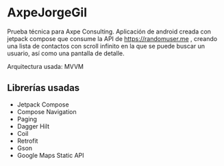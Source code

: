 # AxpeJorgeGil

Prueba técnica para Axpe Consulting. Aplicación de android creada con jetpack compose que consume la API de https://randomuser.me , creando una lista de contactos con scroll infinito en la que se puede buscar un usuario, así como una pantalla de detalle.

Arquitectura usada: MVVM


## Librerías usadas

 - Jetpack Compose
 - Compose Navigation
 - Paging
 - Dagger Hilt
 - Coil
 - Retrofit
 - Gson
 - Google Maps Static API
